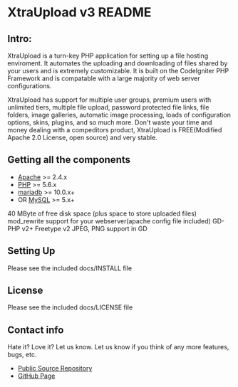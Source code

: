 XtraUpload v3 README
====================

## Intro:

XtraUpload is a turn-key PHP application for setting up a file hosting enviroment.
It automates the uploading and downloading of files shared by your users and is
extremely customizable. It is built on the CodeIgniter PHP Framework and is compatable
with a large majority of web server configurations.

XtraUpload has support for multiple user groups, premium users with unlimited tiers,
multiple file upload, password protected file links, file folders, image galleries,
automatic image processing, loads of configuration options, skins, plugins, and so
much more. Don't waste your time and money dealing with a compeditors product,
XtraUpload is FREE(Modified Apache 2.0 License, open source) and very stable.

## Getting all the components

* [Apache](http://httpd.apache.org/) >= 2.4.x
* [PHP](http://www.php.net/) >= 5.6.x
* [mariadb](http://mariadb.org) >= 10.0.x+
* OR [MySQL](http://www.mysql.com/) >= 5.x+

40 MByte of free disk space (plus space to store uploaded files)
mod_rewrite support for your webserver(apache config file included)
GD-PHP v2+
Freetype v2
JPEG, PNG support in GD

## Setting Up

Please see the included docs/INSTALL file

## License

Please see the included docs/LICENSE file

## Contact info

Hate it?  Love it?  Let us know.  Let us know if you think of any
more features, bugs, etc.

* [Public Source Repository](https://github.com/momo-i/XtraUpload)
* [GitHub Page](http://momo-i.github.io/XtraUpload)
